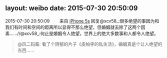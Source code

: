 layout: weibo
date: 2015-07-30 20:50:09
---
<meta name="referrer" content="no-referrer" />

2015-07-30 20:50:09  &nbsp;&nbsp;&nbsp;&nbsp;&nbsp;&nbsp; 来自 <a href="sinaweibo://customweibosource" rel="nofollow">iPhone 5s</a>
回复@xcv58_:很多绝望的事因为和我们有时间和空间的距离所以显得不那么绝望，但婚姻就去除了这两个因素……//@xcv58_:何止是婚姻令人绝望，世界上的绝大多数事和人都令人绝望。
>  @风二码畜: 看了个阴郁的片子《皮帕李的私生活》，婚姻真是个让人绝望的东西…… ​​​
